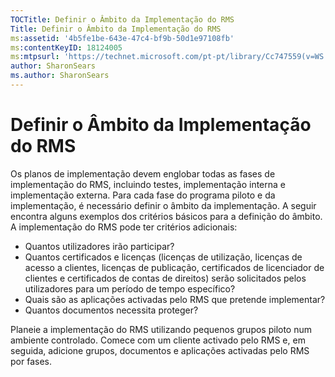 ```yaml
---
TOCTitle: Definir o Âmbito da Implementação do RMS
Title: Definir o Âmbito da Implementação do RMS
ms:assetid: '4b5fe1be-643e-47c4-bf9b-50d1e97108fb'
ms:contentKeyID: 18124005
ms:mtpsurl: 'https://technet.microsoft.com/pt-pt/library/Cc747559(v=WS.10)'
author: SharonSears
ms.author: SharonSears
---
```


Definir o Âmbito da Implementação do RMS
========================================

Os planos de implementação devem englobar todas as fases de implementação do RMS, incluindo testes, implementação interna e implementação externa. Para cada fase do programa piloto e da implementação, é necessário definir o âmbito da implementação. A seguir encontra alguns exemplos dos critérios básicos para a definição do âmbito. A implementação do RMS pode ter critérios adicionais:

-   Quantos utilizadores irão participar?
-   Quantos certificados e licenças (licenças de utilização, licenças de acesso a clientes, licenças de publicação, certificados de licenciador de clientes e certificados de contas de direitos) serão solicitados pelos utilizadores para um período de tempo específico?
-   Quais são as aplicações activadas pelo RMS que pretende implementar?
-   Quantos documentos necessita proteger?

Planeie a implementação do RMS utilizando pequenos grupos piloto num ambiente controlado. Comece com um cliente activado pelo RMS e, em seguida, adicione grupos, documentos e aplicações activadas pelo RMS por fases.
